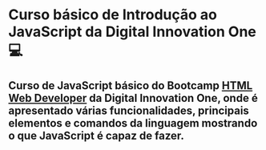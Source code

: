 # Curso básico de Introdução ao JavaScript da Digital Innovation One 💻

## Curso de JavaScript básico do Bootcamp [HTML Web Developer](https://web.digitalinnovation.one/track/html-web-developer) da Digital Innovation One, onde é apresentado várias funcionalidades, principais elementos e comandos da linguagem mostrando o que JavaScript é capaz de fazer. 
